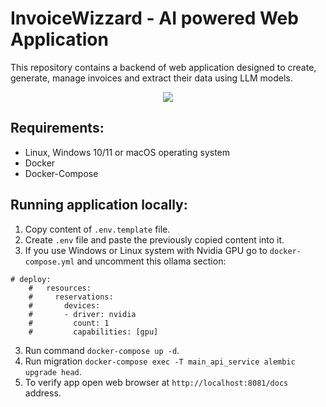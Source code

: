 # InvoiceWizzard - AI powered Web Application
This repository contains a backend of web application designed to create, generate, manage invoices and extract their data using LLM models.
<p align="center">
  <a href="https://skillicons.dev">
    <img src="https://skillicons.dev/icons?i=python,fastapi,kafka,postgres,redis,docker," />
  </a>
</p>

## Requirements:
* Linux, Windows 10/11 or macOS operating system 
* Docker
* Docker-Compose

## Running application locally:
1. Copy content of ```.env.template``` file.
2. Create ```.env``` file and paste the previously copied content into it.
3. If you use Windows or Linux system with Nvidia GPU go to ```docker-compose.yml``` and uncomment this ollama section:
```
# deploy:
    #   resources:
    #     reservations:
    #       devices:
    #       - driver: nvidia
    #         count: 1
    #         capabilities: [gpu]
```
3. Run command ```docker-compose up -d```.
4. Run migration ```docker-compose exec -T main_api_service alembic upgrade head```.
6. To verify app open web browser at ```http://localhost:8081/docs``` address.
